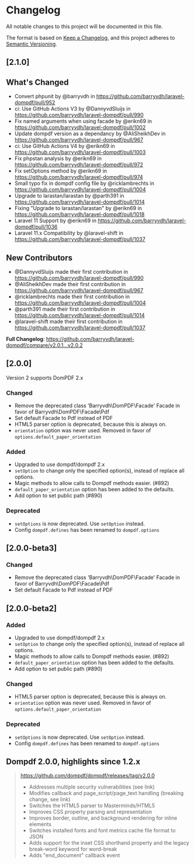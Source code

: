 # Changelog
All notable changes to this project will be documented in this file.

The format is based on [Keep a Changelog](https://keepachangelog.com/en/1.0.0/),
and this project adheres to [Semantic Versioning](https://semver.org/spec/v2.0.0.html).

## [2.1.0]
## What's Changed
* Convert phpunit by @barryvdh in https://github.com/barryvdh/laravel-dompdf/pull/952
* ci: Use GitHub Actions V3 by @DannyvdSluijs in https://github.com/barryvdh/laravel-dompdf/pull/990
* Fix named arguments when using facade by @erikn69 in https://github.com/barryvdh/laravel-dompdf/pull/1002
* Update dompdf version as a dependancy by @AliSheikhDev in https://github.com/barryvdh/laravel-dompdf/pull/967
* ci: Use GitHub Actions V4 by @erikn69 in https://github.com/barryvdh/laravel-dompdf/pull/1003
* Fix phpstan analysis by @erikn69 in https://github.com/barryvdh/laravel-dompdf/pull/972
* Fix setOptions method by @erikn69 in https://github.com/barryvdh/laravel-dompdf/pull/974
* Small typo fix in dompdf config file by @ricklambrechts in https://github.com/barryvdh/laravel-dompdf/pull/1004
* Upgrade to larastan/larastan by @parth391 in https://github.com/barryvdh/laravel-dompdf/pull/1014
* Fixing "Upgrade to larastan/larastan" by @erikn69 in https://github.com/barryvdh/laravel-dompdf/pull/1018
* Laravel 11 Support by @erikn69 in https://github.com/barryvdh/laravel-dompdf/pull/1036
* Laravel 11.x Compatibility by @laravel-shift in https://github.com/barryvdh/laravel-dompdf/pull/1037

## New Contributors
* @DannyvdSluijs made their first contribution in https://github.com/barryvdh/laravel-dompdf/pull/990
* @AliSheikhDev made their first contribution in https://github.com/barryvdh/laravel-dompdf/pull/967
* @ricklambrechts made their first contribution in https://github.com/barryvdh/laravel-dompdf/pull/1004
* @parth391 made their first contribution in https://github.com/barryvdh/laravel-dompdf/pull/1014
* @laravel-shift made their first contribution in https://github.com/barryvdh/laravel-dompdf/pull/1037

**Full Changelog**: https://github.com/barryvdh/laravel-dompdf/compare/v2.0.1...v2.0.2

## [2.0.0]

Version 2 supports DomPDF 2.x

### Changed
- Remove the deprecated class 'Barryvdh\DomPDF\Facade' Facade in favor of Barryvdh\DomPDF\Facade\Pdf
- Set default Facade to Pdf instead of PDF
- HTML5 parser option is deprecated, because this is always on.
- `orientation` option was never used. Removed in favor of `options.default_paper_orientation`

### Added
- Upgraded to use dompdf/dompdf 2.x
- `setOption` to change only the specified option(s), instead of replace all options. 
- Magic methods to allow calls to Dompdf methods easier. (#892)
- `default_paper_orientation` option has been added to the defaults.
- Add option to set public path (#890)

### Deprecated
- `setOptions` is now deprecated. Use `setOption` instead.
- Config `dompdf.defines` has been renamed to `dompdf.options`


## [2.0.0-beta3]
### Changed
- Remove the deprecated class 'Barryvdh\DomPDF\Facade' Facade in favor of Barryvdh\DomPDF\Facade\Pdf
- Set default Facade to Pdf instead of PDF

## [2.0.0-beta2]

### Added
- Upgraded to use dompdf/dompdf 2.x
- `setOption` to change only the specified option(s), instead of replace all options. 
- Magic methods to allow calls to Dompdf methods easier. (#892)
- `default_paper_orientation` option has been added to the defaults.
- Add option to set public path (#890)

### Changed
- HTML5 parser option is deprecated, because this is always on.
- `orientation` option was never used. Removed in favor of `options.default_paper_orientation`

### Deprecated
- `setOptions` is now deprecated. Use `setOption` instead.
- Config `dompdf.defines` has been renamed to `dompdf.options`


## Dompdf 2.0.0, highlights since 1.2.x
> https://github.com/dompdf/dompdf/releases/tag/v2.0.0
> - Addresses multiple security vulnerabilities (see link)
> - Modifies callback and page_script/page_text handling (breaking change, see link)
> - Switches the HTML5 parser to Masterminds/HTML5
> - Improves CSS property parsing and representation
> - Improves border, outline, and background rendering for inline elements
> - Switches installed fonts and font metrics cache file format to JSON
> - Adds support for the inset CSS shorthand property and the legacy break-word keyword for word-break
> - Adds "end_document" callback event
